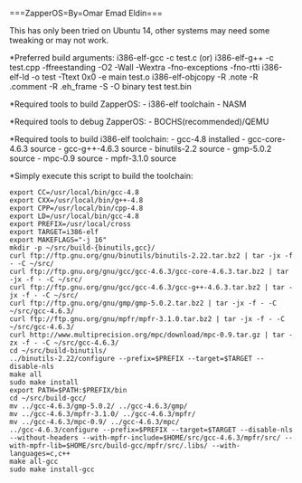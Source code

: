 ===ZapperOS=By=Omar Emad Eldin===

This has only been tried on Ubuntu 14, other systems may need some tweaking or may not work.

*Preferred build arguments:
	i386-elf-gcc -c test.c (or) i386-elf-g++ -c test.cpp -ffreestanding -O2 -Wall -Wextra -fno-exceptions -fno-rtti
	i386-elf-ld -o test -Ttext 0x0 -e main test.o
	i386-elf-objcopy -R .note -R .comment -R .eh_frame -S -O binary test test.bin

*Required tools to build ZapperOS:
	- i386-elf toolchain
	- NASM

*Required tools to debug ZapperOS:
	- BOCHS(recommended)/QEMU

*Required tools to build i386-elf toolchain:
	- gcc-4.8			installed
	- gcc-core-4.6.3 	source
	- gcc-g++-4.6.3		source
	- binutils-2.2 		source
	- gmp-5.0.2 		source
	- mpc-0.9 			source
	- mpfr-3.1.0 		source

*Simply execute this script to build the toolchain:

	export CC=/usr/local/bin/gcc-4.8
 	export CXX=/usr/local/bin/g++-4.8
	export CPP=/usr/local/bin/cpp-4.8
	export LD=/usr/local/bin/gcc-4.8
	export PREFIX=/usr/local/cross
	export TARGET=i386-elf
	export MAKEFLAGS="-j 16"
	mkdir -p ~/src/build-{binutils,gcc}/
	curl ftp://ftp.gnu.org/gnu/binutils/binutils-2.22.tar.bz2 | tar -jx -f - -C ~/src/
	curl ftp://ftp.gnu.org/gnu/gcc/gcc-4.6.3/gcc-core-4.6.3.tar.bz2 | tar -jx -f - -C ~/src/
	curl ftp://ftp.gnu.org/gnu/gcc/gcc-4.6.3/gcc-g++-4.6.3.tar.bz2 | tar -jx -f - -C ~/src/
	curl ftp://ftp.gnu.org/gnu/gmp/gmp-5.0.2.tar.bz2 | tar -jx -f - -C ~/src/gcc-4.6.3/
	curl ftp://ftp.gnu.org/gnu/mpfr/mpfr-3.1.0.tar.bz2 | tar -jx -f - -C ~/src/gcc-4.6.3/
	curl http://www.multiprecision.org/mpc/download/mpc-0.9.tar.gz | tar -zx -f - -C ~/src/gcc-4.6.3/
	cd ~/src/build-binutils/
	../binutils-2.22/configure --prefix=$PREFIX --target=$TARGET --disable-nls
	make all
	sudo make install
	export PATH=$PATH:$PREFIX/bin
	cd ~/src/build-gcc/
	mv ../gcc-4.6.3/gmp-5.0.2/ ../gcc-4.6.3/gmp/
	mv ../gcc-4.6.3/mpfr-3.1.0/ ../gcc-4.6.3/mpfr/
	mv ../gcc-4.6.3/mpc-0.9/ ../gcc-4.6.3/mpc/
	../gcc-4.6.3/configure --prefix=$PREFIX --target=$TARGET --disable-nls --without-headers --with-mpfr-include=$HOME/src/gcc-4.6.3/mpfr/src/ --with-mpfr-lib=$HOME/src/build-gcc/mpfr/src/.libs/ --with-languages=c,c++
	make all-gcc
	sudo make install-gcc
